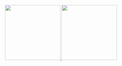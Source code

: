 <div align="center">
  <a href="https://github.com/cleslleydemoura">
  <img height="180em" src="https://github-readme-stats.vercel.app/api?username=cleslleydemoura&show_icons=true&theme=dracula&include_all_commits=true&count_private=true"/>
  <img height="180em" src="https://github-readme-stats.vercel.app/api/top-langs/?username=cleslleydemoura&layout=compact&langs_count=7&theme=dracula"/>
</div>

